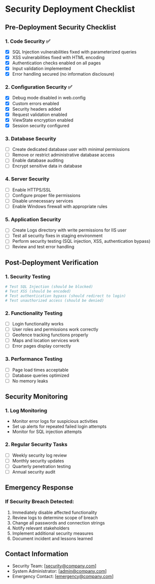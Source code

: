# Security Deployment Checklist

## Pre-Deployment Security Checklist

### 1. Code Security ✅
- [x] SQL Injection vulnerabilities fixed with parameterized queries
- [x] XSS vulnerabilities fixed with HTML encoding
- [x] Authentication checks enabled on all pages
- [x] Input validation implemented
- [x] Error handling secured (no information disclosure)

### 2. Configuration Security ✅
- [x] Debug mode disabled in web.config
- [x] Custom errors enabled
- [x] Security headers added
- [x] Request validation enabled
- [x] ViewState encryption enabled
- [x] Session security configured

### 3. Database Security
- [ ] Create dedicated database user with minimal permissions
- [ ] Remove or restrict administrative database access
- [ ] Enable database auditing
- [ ] Encrypt sensitive data in database

### 4. Server Security
- [ ] Enable HTTPS/SSL
- [ ] Configure proper file permissions
- [ ] Disable unnecessary services
- [ ] Enable Windows firewall with appropriate rules

### 5. Application Security
- [ ] Create Logs directory with write permissions for IIS user
- [ ] Test all security fixes in staging environment
- [ ] Perform security testing (SQL injection, XSS, authentication bypass)
- [ ] Review and test error handling

## Post-Deployment Verification

### 1. Security Testing
```bash
# Test SQL Injection (should be blocked)
# Test XSS (should be encoded)
# Test authentication bypass (should redirect to login)
# Test unauthorized access (should be denied)
```

### 2. Functionality Testing
- [ ] Login functionality works
- [ ] User roles and permissions work correctly
- [ ] Geofence tracking functions properly
- [ ] Maps and location services work
- [ ] Error pages display correctly

### 3. Performance Testing
- [ ] Page load times acceptable
- [ ] Database queries optimized
- [ ] No memory leaks

## Security Monitoring

### 1. Log Monitoring
- Monitor error logs for suspicious activities
- Set up alerts for repeated failed login attempts
- Monitor for SQL injection attempts

### 2. Regular Security Tasks
- [ ] Weekly security log review
- [ ] Monthly security updates
- [ ] Quarterly penetration testing
- [ ] Annual security audit

## Emergency Response

### If Security Breach Detected:
1. Immediately disable affected functionality
2. Review logs to determine scope of breach
3. Change all passwords and connection strings
4. Notify relevant stakeholders
5. Implement additional security measures
6. Document incident and lessons learned

## Contact Information
- Security Team: [security@company.com]
- System Administrator: [admin@company.com]
- Emergency Contact: [emergency@company.com]